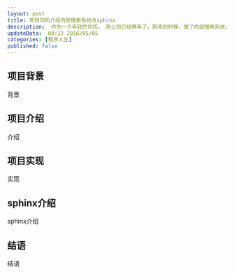 ```yaml
---  
layout: post  
title: 年轻司机介绍内部搜索系统与sphinx
description:  作为一个年轻的司机，　来公司已经两年了。刚来的时候，做了内部搜索系统，现在简单介绍一下.    
updateData:  00:22 2016/05/05
categories: [程序人生]
published: false
---  
```



## 项目背景

背景  

## 项目介绍

介绍  

## 项目实现


实现  

## sphinx介绍

sphinx介绍  

## 结语

结语  






